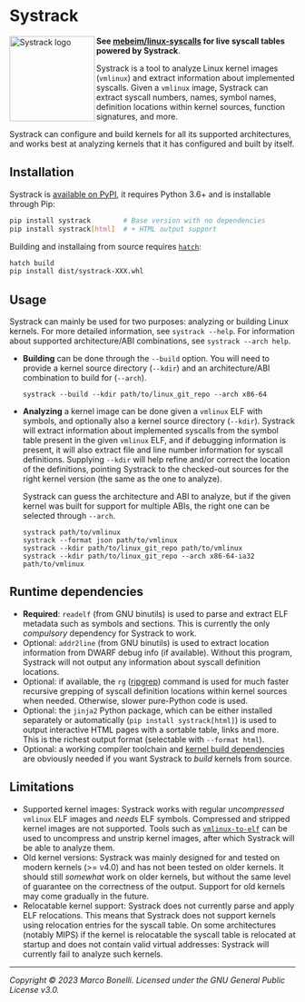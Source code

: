 Systrack
========

<img align="left" width="150" height="150" src="https://raw.githubusercontent.com/mebeim/systrack/master/assets/logo.png" alt="Systrack logo"></img>

**See [mebeim/linux-syscalls](https://github.com/mebeim/linux-syscalls) for live syscall tables powered by Systrack**.

Systrack is a tool to analyze Linux kernel images (`vmlinux`) and extract
information about implemented syscalls. Given a `vmlinux` image, Systrack can
extract syscall numbers, names, symbol names, definition locations within kernel
sources, function signatures, and more.

Systrack can configure and build kernels for all its supported architectures,
and works best at analyzing kernels that it has configured and built by itself.

Installation
------------

Systrack is [available on PyPI][pypi-systrack], it requires Python 3.6+ and is
installable through Pip:

```bash
pip install systrack        # Base version with no dependencies
pip install systrack[html]  # + HTML output support
```

Building and installaing from source requires [`hatch`][pypi-hatch]:

```bash
hatch build
pip install dist/systrack-XXX.whl
```

Usage
-----

Systrack can mainly be used for two purposes: analyzing or building Linux
kernels. For more detailed information, see `systrack --help`. For information
about supported architecture/ABI combinations, see `systrack --arch help`.

- **Building** can be done through the `--build` option. You will need to
  provide a kernel source directory (`--kdir`) and an architecture/ABI
  combination to build for (`--arch`).

  ```none
  systrack --build --kdir path/to/linux_git_repo --arch x86-64
  ```

- **Analyzing** a kernel image can be done given a `vmlinux` ELF with symbols,
  and optionally also a kernel source directory (`--kdir`). Systrack will
  extract information about implemented syscalls from the symbol table present
  in the given `vmlinux` ELF, and if debugging information is present, it will
  also extract file and line number information for syscall definitions.
  Supplying `--kdir` will help refine and/or correct the location of the
  definitions, pointing Systrack to the checked-out sources for the right kernel
  version (the same as the one to analyze).

  Systrack can guess the architecture and ABI to analyze, but if the given
  kernel was built for support for multiple ABIs, the right one can be selected
  through `--arch`.

  ```none
  systrack path/to/vmlinux
  systrack --format json path/to/vmlinux
  systrack --kdir path/to/linux_git_repo path/to/vmlinux
  systrack --kdir path/to/linux_git_repo --arch x86-64-ia32 path/to/vmlinux
  ```

Runtime dependencies
--------------------

- **Required**: `readelf` (from GNU binutils) is used to parse and extract ELF
  metadata such as symbols and sections. This is currently the only *compulsory*
  dependency for Systrack to work.
- Optional: `addr2line` (from GNU binutils) is used to extract location
  information from DWARF debug info (if available). Without this program,
  Systrack will not output any information about syscall definition locations.
- Optional: if available, the `rg` ([ripgrep][ripgrep]) command is used for much
  faster recursive grepping of syscall definition locations within kernel
  sources when needed. Otherwise, slower pure-Python code is used.
- Optional: the `jinja2` Python package, which can be either installed
  separately or automatically (`pip install systrack[html]`) is used to output
  interactive HTML pages with a sortable table, links and more. This is the
  richest output format (selectable with `--format html`).
- Optional: a working compiler toolchain and
  [kernel build dependencies](https://www.kernel.org/doc/html/latest/process/changes.html)
  are obviously needed if you want Systrack to *build* kernels from source.

Limitations
-----------

- Supported kernel images: Systrack works with regular *uncompressed* `vmlinux`
  ELF images and *needs* ELF symbols. Compressed and stripped kernel images are
  not supported. Tools such as
  [`vmlinux-to-elf`](https://github.com/marin-m/vmlinux-to-elf) can be used to
  uncompress and unstrip kernel images, after which Systrack will be able to
  analyze them.
- Old kernel versions: Systrack was mainly designed for and tested on modern
  kernels (>= v4.0) and has not been tested on older kernels. It should still
  *somewhat* work on older kernels, but without the same level of guarantee on
  the correctness of the output. Support for old kernels may come gradually in
  the future.
- Relocatable kernel support: Systrack does not currently parse and apply ELF
  relocations. This means that Systrack does not support kernels using
  relocation entries for the syscall table. On some architectures (notably MIPS)
  if the kernel is relocatable the syscall table is relocated at startup and
  does not contain valid virtual addresses: Systrack will currently fail to
  analyze such kernels.

---

*Copyright &copy; 2023 Marco Bonelli. Licensed under the GNU General Public License v3.0.*

[pypi-systrack]: https://pypi.org/project/systrack/
[pypi-hatch]:    https://pypi.org/project/hatch
[ripgrep]:       https://github.com/BurntSushi/ripgrep
